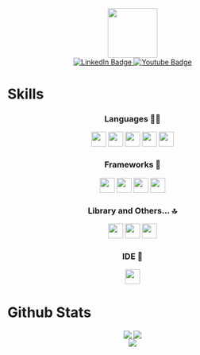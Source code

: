 <div id="header" align="center">
  <img src="https://media.giphy.com/media/M9gbBd9nbDrOTu1Mqx/giphy.gif" width="100"/>
  
  <div id="badges">
    <a href="https://www.linkedin.com/in/pietro-fecarotta-77851822b">
      <img src="https://img.shields.io/badge/LinkedIn-blue?style=for-the-badge&logo=linkedin&logoColor=white" alt="LinkedIn Badge"/>
    </a>
    <a href="https://www.sololearn.com/profile/13426539">
      <img src="https://img.shields.io/badge/Sololearn-red?style=for-the-badge&logo=sololearn&logoColor=white" alt="Youtube Badge"/>
    </a>
  </div>
 
  <img src="https://komarev.com/ghpvc/?username=Pietro-fe01&style=flat-square&color=blue" alt=""/>
</div>

# Skills
<div align="center">
  
   ### Languages 👩‍💻
   <div>
    <img src="https://img.shields.io/badge/HTML5-E34F26?style=for-the-badge&logo=html5&logoColor=white" height="30px">
    <img src="https://img.shields.io/badge/CSS3-1572B6?style=for-the-badge&logo=css3&logoColor=white" height="30px">
    <img src="https://img.shields.io/badge/Sass-CC6699?style=for-the-badge&logo=sass&logoColor=white" height="30px">
    <img src="https://img.shields.io/badge/JavaScript-323330?style=for-the-badge&logo=javascript&logoColor=F7DF1E" height="30px">
    <img src="https://img.shields.io/badge/PHP-777BB4?style=for-the-badge&logo=php&logoColor=white" height="30px">
   </div>
  
  ### Frameworks 🚀
   <div>
    <img src="https://img.shields.io/badge/Bootstrap-563D7C?style=for-the-badge&logo=bootstrap&logoColor=white" height="30px">
    <img src="https://img.shields.io/badge/Vue.js-35495E?style=for-the-badge&logo=vuedotjs&logoColor=4FC08D" height="30px">
    <img src="https://img.shields.io/badge/Vite-B73BFE?style=for-the-badge&logo=vite&logoColor=FFD62E" height="30px">
    <img src="https://img.shields.io/badge/Laravel-FF2D20?style=for-the-badge&logo=laravel&logoColor=white" height="30px">
   </div>
  
  ### Library and Others... 🔝
   <div>
    <img src="https://img.shields.io/badge/Node.js-339933?style=for-the-badge&logo=nodedotjs&logoColor=white" height="30px">
    <img src="https://img.shields.io/badge/Composer-885630?style=for-the-badge&logo=Composer&logoColor=white" height="30px">
    <img src="https://img.shields.io/badge/GIT-E44C30?style=for-the-badge&logo=git&logoColor=white" height="30px">
   </div>
  
  ### IDE 📝
   <div>
    <img src="https://img.shields.io/badge/VSCode-0078D4?style=for-the-badge&logo=visual%20studio%20code&logoColor=white" height="30px">
   </div>
</div>

# Github Stats
<div align="center">
  <img align="center" src="https://github-readme-stats-git-masterrstaa-rickstaa.vercel.app/api?username=Pietro-fe01">

  <img align="center" src="https://github-readme-streak-stats.herokuapp.com/?user=Pietro-fe01">
  
  <div align="center">
    <img src="https://github-profile-summary-cards.vercel.app/api/cards/profile-details?username=Pietro-fe01&theme=vue">
  </div>
</div>

<!--
**Pietro-fe01/Pietro-fe01** is a ✨ _special_ ✨ repository because its `README.md` (this file) appears on your GitHub profile.

Here are some ideas to get you started:

- 🔭 I’m currently working on ...
- 🌱 I’m currently learning ...
- 👯 I’m looking to collaborate on ...
- 🤔 I’m looking for help with ...
- 💬 Ask me about ...
- 📫 How to reach me: ...
- 😄 Pronouns: ...
- ⚡ Fun fact: ...
-->
